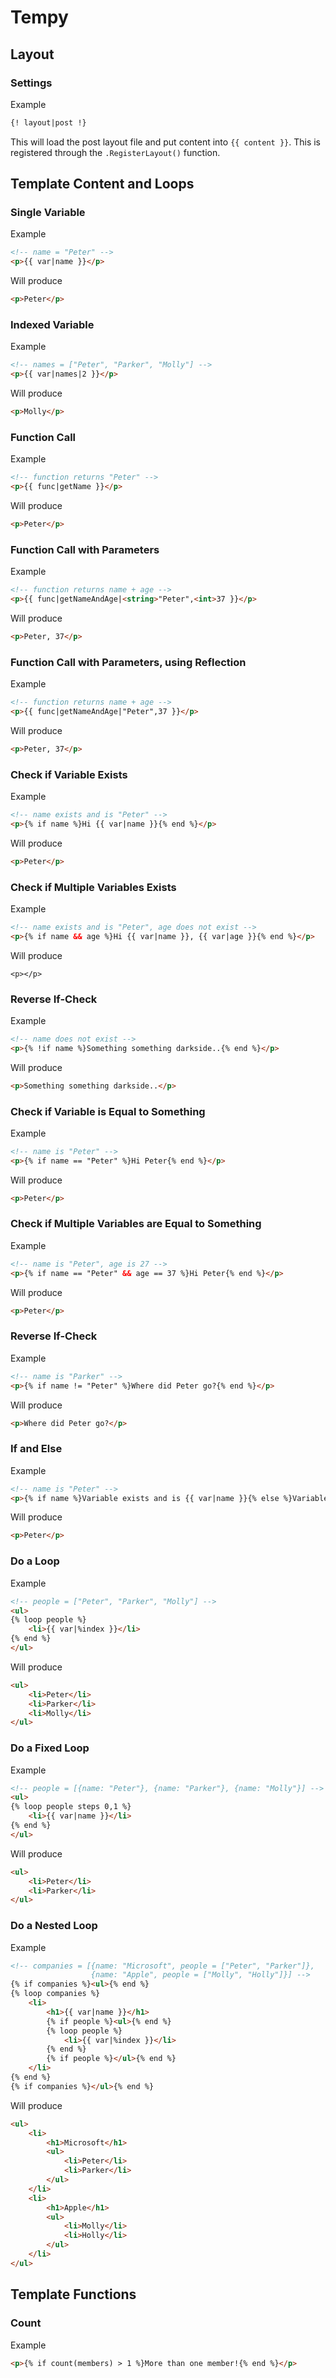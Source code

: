 # Tempy

## Layout

### Settings
Example
```html
{! layout|post !}
```

This will load the post layout file and put content into ```{{ content }}```.
This is registered through the ```.RegisterLayout()``` function.

## Template Content and Loops

### Single Variable
Example
```html
<!-- name = "Peter" -->
<p>{{ var|name }}</p>
```

Will produce
```html
<p>Peter</p>
```

### Indexed Variable
Example
```html
<!-- names = ["Peter", "Parker", "Molly"] -->
<p>{{ var|names|2 }}</p>
```

Will produce
```html
<p>Molly</p>
```

### Function Call
Example
```html
<!-- function returns "Peter" -->
<p>{{ func|getName }}</p>
```

Will produce
```html
<p>Peter</p>
```

### Function Call with Parameters
Example
```html
<!-- function returns name + age -->
<p>{{ func|getNameAndAge|<string>"Peter",<int>37 }}</p>
```

Will produce
```html
<p>Peter, 37</p>
```

### Function Call with Parameters, using Reflection
Example
```html
<!-- function returns name + age -->
<p>{{ func|getNameAndAge|"Peter",37 }}</p>
```

Will produce
```html
<p>Peter, 37</p>
```

### Check if Variable Exists
Example
```html
<!-- name exists and is "Peter" -->
<p>{% if name %}Hi {{ var|name }}{% end %}</p>
```

Will produce
```html
<p>Peter</p>
```

### Check if Multiple Variables Exists
Example
```html
<!-- name exists and is "Peter", age does not exist -->
<p>{% if name && age %}Hi {{ var|name }}, {{ var|age }}{% end %}</p>
```

Will produce
```
<p></p>
```

### Reverse If-Check
Example
```html
<!-- name does not exist -->
<p>{% !if name %}Something something darkside..{% end %}</p>
```

Will produce
```html
<p>Something something darkside..</p>
```

### Check if Variable is Equal to Something
Example
```html
<!-- name is "Peter" -->
<p>{% if name == "Peter" %}Hi Peter{% end %}</p>
```

Will produce
```html
<p>Peter</p>
```

### Check if Multiple Variables are Equal to Something
Example
```html
<!-- name is "Peter", age is 27 -->
<p>{% if name == "Peter" && age == 37 %}Hi Peter{% end %}</p>
```

Will produce
```html
<p>Peter</p>
```

### Reverse If-Check
Example
```html
<!-- name is "Parker" -->
<p>{% if name != "Peter" %}Where did Peter go?{% end %}</p>
```

Will produce
```html
<p>Where did Peter go?</p>
```

### If and Else
Example
```html
<!-- name is "Peter" -->
<p>{% if name %}Variable exists and is {{ var|name }}{% else %}Variable does not exists{% end %}</p>
```

Will produce
```html
<p>Peter</p>
```

### Do a Loop
Example
```html
<!-- people = ["Peter", "Parker", "Molly"] -->
<ul>
{% loop people %}
	<li>{{ var|%index }}</li>
{% end %}
</ul>
```

Will produce
```html
<ul>
	<li>Peter</li>
	<li>Parker</li>
	<li>Molly</li>
</ul>
```

### Do a Fixed Loop
Example
```html
<!-- people = [{name: "Peter"}, {name: "Parker"}, {name: "Molly"}] -->
<ul>
{% loop people steps 0,1 %}
	<li>{{ var|name }}</li>
{% end %}
</ul>
```

Will produce
```html
<ul>
	<li>Peter</li>
	<li>Parker</li>
</ul>
```

### Do a Nested Loop
Example
```html
<!-- companies = [{name: "Microsoft", people = ["Peter", "Parker"]},
                  {name: "Apple", people = ["Molly", "Holly"]}] -->
{% if companies %}<ul>{% end %}
{% loop companies %}
	<li>
		<h1>{{ var|name }}</h1>
		{% if people %}<ul>{% end %}
		{% loop people %}
			<li>{{ var|%index }}</li>
		{% end %}
		{% if people %}</ul>{% end %}
	</li>
{% end %}
{% if companies %}</ul>{% end %}
```

Will produce
```html
<ul>
	<li>
		<h1>Microsoft</h1>
		<ul>
			<li>Peter</li>
			<li>Parker</li>
		</ul>
	</li>
	<li>
		<h1>Apple</h1>
		<ul>
			<li>Molly</li>
			<li>Holly</li>
		</ul>
	</li>
</ul>
```

## Template Functions

### Count
Example
```html
<p>{% if count(members) > 1 %}More than one member!{% end %}</p>
```